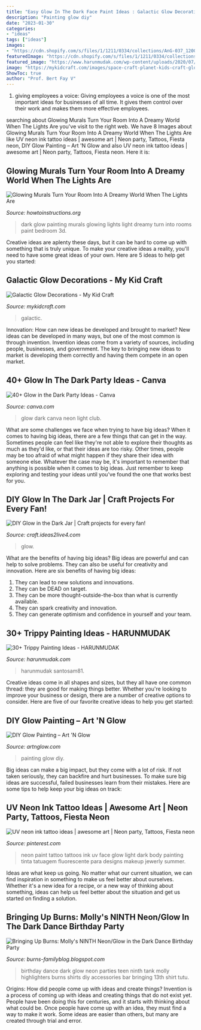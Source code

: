 ```yaml
---
title: "Easy Glow In The Dark Face Paint Ideas : Galactic Glow Decorations"
description: "Painting glow diy"
date: "2023-01-30"
categories:
- "ideas"
tags: ["ideas"]
images:
- "https://cdn.shopify.com/s/files/1/1211/0334/collections/AnG-037_1200x1200.JPG?v=1524253690"
featuredImage: "https://cdn.shopify.com/s/files/1/1211/0334/collections/AnG-037_1200x1200.JPG?v=1524253690"
featured_image: "https://www.harunmudak.com/wp-content/uploads/2020/07/trippy-painting-22-795x1024.jpg"
image: "https://mykidcraft.com/images/space-craft-planet-kids-craft-glow-in-the-dark-star-craft-mirror-craft-outer-space-craft-ideas-for-kids1.jpg"
ShowToc: true
author: "Prof. Bert Fay V"
---
```



1. giving employees a voice: Giving employees a voice is one of the most important ideas for businesses of all time. It gives them control over their work and makes them more effective employees.

	

		
searching about Glowing Murals Turn Your Room Into A Dreamy World When The Lights Are you've visit to the right web. We have 8 Images about Glowing Murals Turn Your Room Into A Dreamy World When The Lights Are like UV neon ink tattoo ideas | awesome art | Neon party, Tattoos, Fiesta neon, DIY Glow Painting – Art &#039;N Glow and also UV neon ink tattoo ideas | awesome art | Neon party, Tattoos, Fiesta neon. Here it is:
		
    
## Glowing Murals Turn Your Room Into A Dreamy World When The Lights Are

<img loading=lazy src="http://www.howtoinstructions.org/wp-content/uploads/2015/06/Glow-In-The-Dark-Room-Painting-15-600x400.jpg" onerror="this.onerror=null;this.src='https://tse4.mm.bing.net/th?id=OIP.3222nNuFBfXnFnhwn_L_-wHaE8&amp;pid=15.1';" alt="Glowing Murals Turn Your Room Into A Dreamy World When The Lights Are">

_Source: howtoinstructions.org_

>dark glow painting murals glowing lights light dreamy turn into rooms paint bedroom 3d. 

	

Creative ideas are aplenty these days, but it can be hard to come up with something that is truly unique. To make your creative ideas a reality, you'll need to have some great ideas of your own. Here are 5 ideas to help get you started: 

    
## Galactic Glow Decorations - My Kid Craft

<img loading=lazy src="https://mykidcraft.com/images/space-craft-planet-kids-craft-glow-in-the-dark-star-craft-mirror-craft-outer-space-craft-ideas-for-kids1.jpg" onerror="this.onerror=null;this.src='https://tse4.mm.bing.net/th?id=OIP.TWPCD-SYql3ACNFHkEWxFQHaHa&amp;pid=15.1';" alt="Galactic Glow Decorations - My Kid Craft">

_Source: mykidcraft.com_

>galactic. 

	

Innovation: How can new ideas be developed and brought to market?
New ideas can be developed in many ways, but one of the most common is through invention. Invention ideas come from a variety of sources, including people, businesses, and government. The key to bringing new ideas to market is developing them correctly and having them compete in an open market.

    
## 40+ Glow In The Dark Party Ideas - Canva

<img loading=lazy src="https://about.canva.com/wp-content/uploads/sites/3/2016/08/gitdtemp6.png" onerror="this.onerror=null;this.src='https://tse3.mm.bing.net/th?id=OIP.3YXnJTWxifqSWHshD9MNzgHaHa&amp;pid=15.1';" alt="40+ Glow in the Dark Party Ideas - Canva">

_Source: canva.com_

>glow dark canva neon light club. 

	

What are some challenges we face when trying to have big ideas?
When it comes to having big ideas, there are a few things that can get in the way. Sometimes people can feel like they're not able to explore their thoughts as much as they'd like, or that their ideas are too risky. Other times, people may be too afraid of what might happen if they share their idea with someone else. Whatever the case may be, it's important to remember that anything is possible when it comes to big ideas. Just remember to keep exploring and testing your ideas until you've found the one that works best for you.

    
## DIY Glow In The Dark Jar | Craft Projects For Every Fan!

<img loading=lazy src="https://craft.ideas2live4.com/wp-content/uploads/sites/4/2015/04/DIY-Glow-in-the-Dark-Jar-01.jpg" onerror="this.onerror=null;this.src='https://tse4.mm.bing.net/th?id=OIP.QMH-KtuiPcViEtqV3FOknwHaFj&amp;pid=15.1';" alt="DIY Glow in the Dark Jar | Craft projects for every fan!">

_Source: craft.ideas2live4.com_

>glow. 

	

What are the benefits of having big ideas?
Big ideas are powerful and can help to solve problems. They can also be useful for creativity and innovation. Here are six benefits of having big ideas: 
1. They can lead to new solutions and innovations.
2. They can be DEAD on target.
3. They can be more thought-outside-the-box than what is currently available.
4. They can spark creativity and innovation. 
5. They can generate optimism and confidence in yourself and your team.

    
## 30+ Trippy Painting Ideas - HARUNMUDAK

<img loading=lazy src="https://www.harunmudak.com/wp-content/uploads/2020/07/trippy-painting-22-795x1024.jpg" onerror="this.onerror=null;this.src='https://tse3.mm.bing.net/th?id=OIP.FG8ZJtTpIZy6bFagZ4nw3AHaJi&amp;pid=15.1';" alt="30+ Trippy Painting Ideas - HARUNMUDAK">

_Source: harunmudak.com_

>harunmudak santosam81. 

	

Creative ideas come in all shapes and sizes, but they all have one common thread: they are good for making things better. Whether you're looking to improve your business or design, there are a number of creative options to consider. Here are five of our favorite creative ideas to help you get started: 

    
## DIY Glow Painting – Art &#039;N Glow

<img loading=lazy src="https://cdn.shopify.com/s/files/1/1211/0334/collections/AnG-037_1200x1200.JPG?v=1524253690" onerror="this.onerror=null;this.src='https://tse3.mm.bing.net/th?id=OIP.3bIECj5Hlv2mShD_cz-yIQHaJ4&amp;pid=15.1';" alt="DIY Glow Painting – Art &#039;N Glow">

_Source: artnglow.com_

>painting glow diy. 

	

Big ideas can make a big impact, but they come with a lot of risk. If not taken seriously, they can backfire and hurt businesses. To make sure big ideas are successful, failed businesses learn from their mistakes. Here are some tips to help keep your big ideas on track:

    
## UV Neon Ink Tattoo Ideas | Awesome Art | Neon Party, Tattoos, Fiesta Neon

<img loading=lazy src="https://i.pinimg.com/736x/20/cd/48/20cd48393dde26bb4392e5fc038987a6.jpg?b=t" onerror="this.onerror=null;this.src='https://tse4.mm.bing.net/th?id=OIP.pvWFyRc8uS29dALXQsE3RQHaL5&amp;pid=15.1';" alt="UV neon ink tattoo ideas | awesome art | Neon party, Tattoos, Fiesta neon">

_Source: pinterest.com_

>neon paint tattoo tattoos ink uv face glow light dark body painting tinta tatuagem fluorescente para designs makeup jewerly summer. 

	

Ideas are what keep us going. No matter what our current situation, we can find inspiration in something to make us feel better about ourselves. Whether it's a new idea for a recipe, or a new way of thinking about something, ideas can help us feel better about the situation and get us started on finding a solution.

    
## Bringing Up Burns: Molly&#039;s NINTH Neon/Glow In The Dark Dance Birthday Party

<img loading=lazy src="http://4.bp.blogspot.com/-vUI88OQb6Qk/Uw46Lxykg0I/AAAAAAAAN2Q/6kVg-TDQdyo/s1600/IMG_0117.JPG" onerror="this.onerror=null;this.src='https://tse2.mm.bing.net/th?id=OIP.KOtpLi9ZmOTliuYSZPzSqgHaJ4&amp;pid=15.1';" alt="Bringing Up Burns: Molly&#039;s NINTH Neon/Glow in the Dark Dance Birthday Party">

_Source: burns-familyblog.blogspot.com_

>birthday dance dark glow neon parties teen ninth tank molly highlighters burns shirts diy accessories bar bringing 13th shirt tutu. 

	

Origins: How did people come up with ideas and create things?
Invention is a process of coming up with ideas and creating things that do not exist yet. People have been doing this for centuries, and it starts with thinking about what could be. Once people have come up with an idea, they must find a way to make it work. Some ideas are easier than others, but many are created through trial and error.

